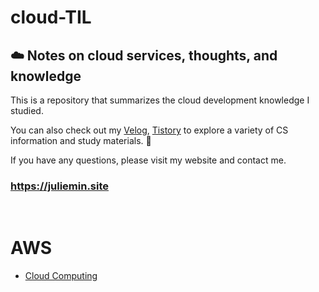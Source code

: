 # cloud-TIL
## ☁️ Notes on cloud services, thoughts, and knowledge

This is a repository that summarizes the cloud development knowledge I studied.

You can also check out my [Velog](https://velog.io/@codingmingu), [Tistory](https://julie-mingu.tistory.com/)  to explore a variety of CS information and study materials. 📖

If you have any questions, please visit my website and contact me.
### https://juliemin.site

<br>

# AWS
- [Cloud Computing](AWS/Cloud_computing.md)